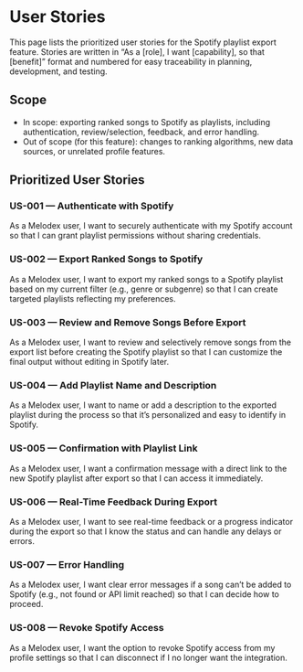 # User Stories

This page lists the prioritized user stories for the Spotify playlist export feature. Stories are written in “As a [role], I want [capability], so that [benefit]” format and numbered for easy traceability in planning, development, and testing. 

## Scope

- In scope: exporting ranked songs to Spotify as playlists, including authentication, review/selection, feedback, and error handling.
- Out of scope (for this feature): changes to ranking algorithms, new data sources, or unrelated profile features.


## Prioritized User Stories

### US-001 — Authenticate with Spotify
As a Melodex user, I want to securely authenticate with my Spotify account so that I can grant playlist permissions without sharing credentials.

### US-002 — Export Ranked Songs to Spotify
As a Melodex user, I want to export my ranked songs to a Spotify playlist based on my current filter (e.g., genre or subgenre) so that I can create targeted playlists reflecting my preferences.

### US-003 — Review and Remove Songs Before Export
As a Melodex user, I want to review and selectively remove songs from the export list before creating the Spotify playlist so that I can customize the final output without editing in Spotify later.

### US-004 — Add Playlist Name and Description
As a Melodex user, I want to name or add a description to the exported playlist during the process so that it’s personalized and easy to identify in Spotify.

### US-005 — Confirmation with Playlist Link
As a Melodex user, I want a confirmation message with a direct link to the new Spotify playlist after export so that I can access it immediately.

### US-006 — Real-Time Feedback During Export
As a Melodex user, I want to see real-time feedback or a progress indicator during the export so that I know the status and can handle any delays or errors.

### US-007 — Error Handling
As a Melodex user, I want clear error messages if a song can’t be added to Spotify (e.g., not found or API limit reached) so that I can decide how to proceed.

### US-008 — Revoke Spotify Access
As a Melodex user, I want the option to revoke Spotify access from my profile settings so that I can disconnect if I no longer want the integration.
